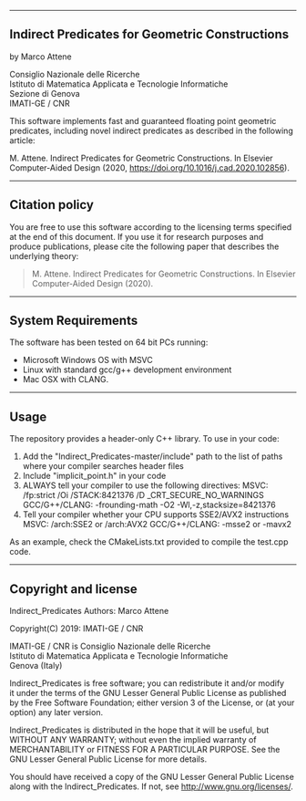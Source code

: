----------------------------
Indirect Predicates for Geometric Constructions
----------------------------

by Marco Attene

Consiglio Nazionale delle Ricerche                                        
Istituto di Matematica Applicata e Tecnologie Informatiche                
Sezione di Genova                                                         
IMATI-GE / CNR                                                            

This software implements fast and guaranteed floating point geometric predicates,
including novel indirect predicates as described in the following article:

M. Attene. Indirect Predicates for Geometric Constructions. In Elsevier Computer-Aided Design (2020, https://doi.org/10.1016/j.cad.2020.102856).

-------------------
Citation policy
--------------------
You are free to use this software according to the licensing terms specified at the end of this document.
If you use it for research purposes and produce publications, please cite the following paper 
that describes the underlying theory:

> M. Attene. Indirect Predicates for Geometric Constructions. In Elsevier Computer-Aided Design (2020).

-------------------
System Requirements
--------------------

The software has been tested on 64 bit PCs running:
 - Microsoft Windows OS with MSVC
 - Linux with standard gcc/g++ development environment
 - Mac OSX with CLANG.

---------------------
Usage
---------------------

The repository provides a header-only C++ library.
To use in your code:
1) Add the "Indirect_Predicates-master/include" path to the list of paths where your compiler searches header files
2) Include "implicit_point.h" in your code 
3) ALWAYS tell your compiler to use the following directives:
   MSVC: /fp:strict /Oi /STACK:8421376 /D _CRT_SECURE_NO_WARNINGS
   GCC/G++/CLANG: -frounding-math -O2 -Wl,-z,stacksize=8421376
4) Tell your compiler whether your CPU supports SSE2/AVX2 instructions
   MSVC: /arch:SSE2 or /arch:AVX2
   GCC/G++/CLANG: -msse2 or -mavx2
   
As an example, check the CMakeLists.txt provided to compile the test.cpp code.

---------------------
Copyright and license
---------------------

Indirect_Predicates
Authors: Marco Attene                                                    

Copyright(C) 2019: IMATI-GE / CNR                                        

IMATI-GE / CNR is Consiglio Nazionale delle Ricerche                     
Istituto di Matematica Applicata e Tecnologie Informatiche               
Genova (Italy)                                                           

Indirect_Predicates is free software; you can redistribute it and/or modify     
it under the terms of the GNU Lesser General Public License as published 
by the Free Software Foundation; either version 3 of the License, or (at 
your option) any later version.                                          

Indirect_Predicates is distributed in the hope that it will be useful, but      
WITHOUT ANY WARRANTY; without even the implied warranty of               
MERCHANTABILITY or FITNESS FOR A PARTICULAR PURPOSE.  See the GNU Lesser 
General Public License for more details.                                 

You should have received a copy of the GNU Lesser General Public License 
along with the Indirect_Predicates. If not, see http://www.gnu.org/licenses/.
